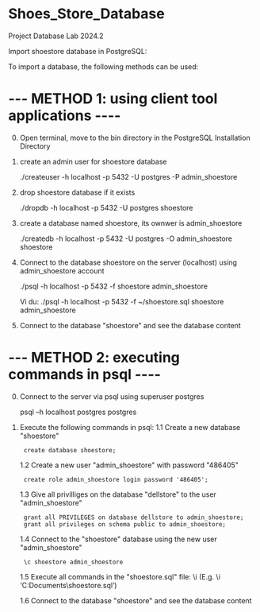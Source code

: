 # Shoes_Store_Database
Project Database Lab 2024.2

Import shoestore database in PostgreSQL:

To import a database, the following methods can be used:

--- METHOD 1: using client tool applications ----
=================================================

0. Open terminal, move to the bin directory in the PostgreSQL Installation Directory

1. create an admin user for shoestore database

	./createuser -h localhost -p 5432 -U postgres -P admin_shoestore

2. drop shoestore database if it exists

	./dropdb -h localhost -p 5432 -U postgres shoestore 

3. create a database named shoestore, its ownwer is admin_shoestore

	./createdb -h localhost -p 5432 -U postgres -O admin_shoestore  shoestore

4. Connect to the database shoestore on the server (localhost) using admin_shoestore account

	./psql -h localhost -p 5432 -f <pathfile to dellstore2-normal-1.0.sql> shoestore admin_shoestore 

	Vi du:
	./psql -h localhost -p 5432 -f ~/shoestore.sql shoestore admin_shoestore  


5. Connect to the database "shoestore" and see the database content


--- METHOD 2: executing commands in psql ----
=================================================

0. Connect to the server via psql using superuser postgres

	psql –h localhost  postgres postgres

1. Execute the following commands in psql:
	1.1 Create a new database "shoestore"

		create database shoestore;

	1.2 Create a new user "admin_shoestore" with password "486405"

		create role admin_shoestore login password '486405';

	1.3 Give all privilliges on the database "dellstore" to the user "admin_shoestore"

		grant all PRIVILEGES on database dellstore to admin_shoestore;
		grant all privileges on schema public to admin_shoestore;

	1.4 Connect to the "shoestore" database using the new user "admin_shoestore"

		\c shoestore admin_shoestore 

	1.5 Execute all commands in the "shoestore.sql" file:
		\i <pathfile to shoestore.sql> 
		(E.g. \i ‘C:Documents\\shoestore.sql’)

	1.6 Connect to the database "shoestore" and see the database content
